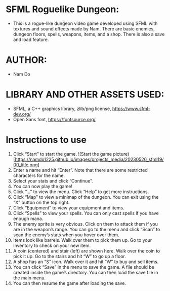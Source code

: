 # SFML Roguelike Dungeon:
  - This is a rogue-like dungeon video game developed using SFML with textures and sound effects made by Nam. There are basic enemies, dungeon floors, spells, weapons, items, and a shop. There is also a save and load feature.

# AUTHOR:
  - Nam Do

# LIBRARY AND OTHER ASSETS USED:
  - SFML, a C++ graphics library, zlib/png license, https://www.sfml-dev.org/
  - Open Sans font, https://fontsource.org/

# Instructions to use
1. Click “Start” to start the game.
!(Start the game picture)[https://namdo1225.github.io/images/projects_media/20230526_sfml19/00_title.png]
2. Enter a name and hit “Enter”. Note that there are some restricted characters for the name.
3. Select your stats and click “Continue”.
4. You can now play the game!
5. Click “…” to view the menu. Click “Help” to get more instructions.
6. Click “Map” to view a minimap of the dungeon. You can exit using the “X” button on the top right.
7. Click “Equipment” to view your equipment and items.
8. Click “Spells” to view your spells. You can only cast spells if you have enough mana.
9. The enemy sprite is very obvious. Click on them to attack them if you are in the weapon’s range. You can go to the menu and click “Scan” to scan the enemy’s stats when you hover over them.
10. Items look like barrels. Walk over them to pick them up. Go to your inventory to check on your new item.
11. A coin (centered) and stair (left) are shown here. Walk over the coin to pick it up. Go to the stairs and hit “W” to go up a floor.
12. A shop has an “S” icon. Walk over it and hit “W” to buy and sell items.
13. You can click “Save” in the menu to save the game. A file should be created inside the game’s directory. You can then load the save file in the main menu.
14. You can then resume the game after loading the save.
